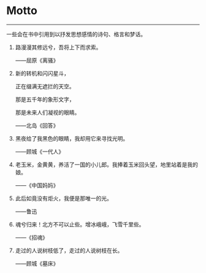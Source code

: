 # Motto

---

一些会在书中引用到以抒发思想感情的诗句、格言和梦话。



1. 路漫漫其修远兮，吾将上下而求索。

   ——屈原《离骚》

2. 新的转机和闪闪星斗，

   正在缀满无遮拦的天空。

   那是五千年的象形文字，

   那是未来人们凝视的眼睛。

   ——北岛《回答》

3. 黑夜给了我黑色的眼睛，我却用它来寻找光明。

   ——顾城《一代人》

4. 老玉米，金黄黄，养活了一国的小儿郎。我捧着玉米回头望，地里站着是我的娘。

   ——《中国妈妈》

5. 此后如竟没有炬火，我便是那唯一的光。

   ——鲁迅

6. 魂兮归来！北方不可以止些。增冰峨峨，飞雪千里些。

   ——《招魂》

7. 走过的人说树枝低了，走过的人说树枝在长。

   ——顾城《墓床》